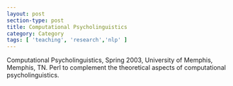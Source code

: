 ```yaml
---
layout: post
section-type: post
title: Computational Psycholinguistics
category: Category
tags: [ 'teaching', 'research','nlp' ]
---
```

Computational Psycholinguistics, Spring 2003, University of Memphis, Memphis, TN. Perl to complement the theoretical aspects of computational psycholinguistics. 

